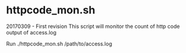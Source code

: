 # httpcode_mon.sh
20170309 - First revision
This script will monitor the count of http code output of access.log

Run ./httpcode_mon.sh /path/to/access.log 
